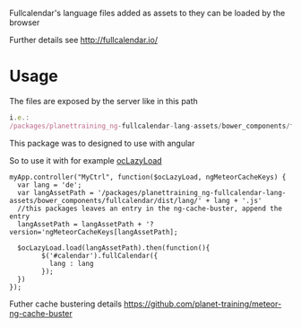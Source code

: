 Fullcalendar's language files added as assets to they can be loaded by the browser

Further details see http://fullcalendar.io/

# Usage
The files are exposed by the server like in this path
```/packages/planettraining_ng-fullcalendar-lang-assets/bower_components/fullcalendar/dist/lang/THE_LANGUGAE_CODE.js
i.e.:
/packages/planettraining_ng-fullcalendar-lang-assets/bower_components/fullcalendar/dist/lang/de.js
```
This package was to designed to use with angular


So to use it with for example [ocLazyLoad](https://github.com/ocombe/ocLazyLoad)

```
myApp.controller("MyCtrl", function($ocLazyLoad, ngMeteorCacheKeys) {
  var lang = 'de';
  var langAssetPath = '/packages/planettraining_ng-fullcalendar-lang-assets/bower_components/fullcalendar/dist/lang/' + lang + '.js'
  //this packages leaves an entry in the ng-cache-buster, append the entry
  langAssetPath = langAssetPath + '?version='ngMeteorCacheKeys[langAssetPath];
  
  $ocLazyLoad.load(langAssetPath).then(function(){
        $('#calendar').fullCalendar({
          lang : lang
        });
  })
});
```


Futher cache bustering details https://github.com/planet-training/meteor-ng-cache-buster
